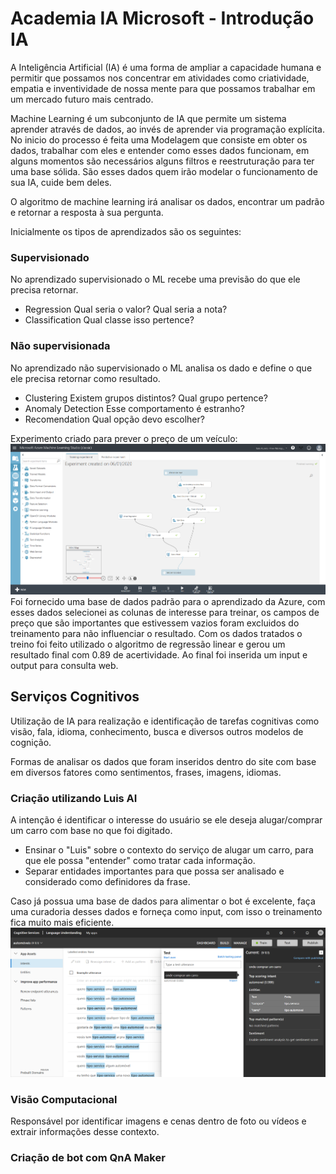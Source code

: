 # Academia IA Microsoft - Introdução IA

A Inteligência Artificial (IA) é uma forma de ampliar a capacidade humana e permitir que possamos nos concentrar em atividades como criatividade, empatia e inventividade de nossa mente para que possamos trabalhar em um mercado futuro mais centrado.

Machine Learning é um subconjunto de IA que permite um sistema aprender através de dados, ao invés de aprender via programação explícita. No inicio do processo é feita uma Modelagem que consiste em obter os dados, trabalhar com eles e entender como esses dados funcionam, em alguns momentos são necessários alguns filtros e reestruturação para ter uma base sólida. São esses dados quem irão modelar o funcionamento de sua IA, cuide bem deles.

O algoritmo de machine learning irá analisar os dados, encontrar um padrão e retornar a resposta à sua pergunta.

Inicialmente os tipos de aprendizados são os seguintes:

### Supervisionado
No aprendizado supervisionado o ML recebe uma previsão do que ele precisa retornar.
- Regression
  Qual seria o valor? Qual seria a nota?
- Classification
  Qual classe isso pertence?
### Não supervisionada
No aprendizado não supervisionado o ML analisa os dado e define o que ele precisa retornar como resultado.
- Clustering
  Existem grupos distintos? Qual grupo pertence?
- Anomaly Detection
  Esse comportamento é estranho?
- Recomendation
  Qual opção devo escolher?

Experimento criado para prever o preço de um veículo:
![Experiment](./images/Screenshot_2020-01-06-Experiments.png)
Foi fornecido uma base de dados padrão para o aprendizado da Azure, com esses dados selecionei as colunas de interesse para treinar, os campos de preço que são importantes que estivessem vazios foram excluidos do treinamento para não influenciar o resultado. Com os dados tratados o treino foi feito utilizado o algoritmo de regressão linear e gerou um resultado final com 0.89 de acertividade. Ao final foi inserida um input e output para consulta web.

## Serviços Cognitivos
Utilização de IA para realização e identificação de tarefas cognitivas como visão, fala, idioma, conhecimento, busca e diversos outros modelos de cognição.

Formas de analisar os dados que foram inseridos dentro do site com base em diversos fatores como sentimentos, frases, imagens, idiomas.

### Criação utilizando Luis AI
A intenção é identificar o interesse do usuário se ele deseja alugar/comprar um carro com base no que foi digitado.
- Ensinar o "Luis" sobre o contexto do serviço de alugar um carro, para que ele possa "entender" como tratar cada informação.
- Separar entidades importantes para que possa ser analisado e considerado como definidores da frase.

Caso já possua uma base de dados para alimentar o bot é excelente, faça uma curadoria desses dados e forneça como input, com isso o treinamento fica muito mais eficiente.
![LUIS](./images/Screenshot_2020-01-06-LUIS.png)

### Visão Computacional
Responsável por identificar imagens e cenas dentro de foto ou vídeos e extrair informações desse contexto.

### Criação de bot com QnA Maker
